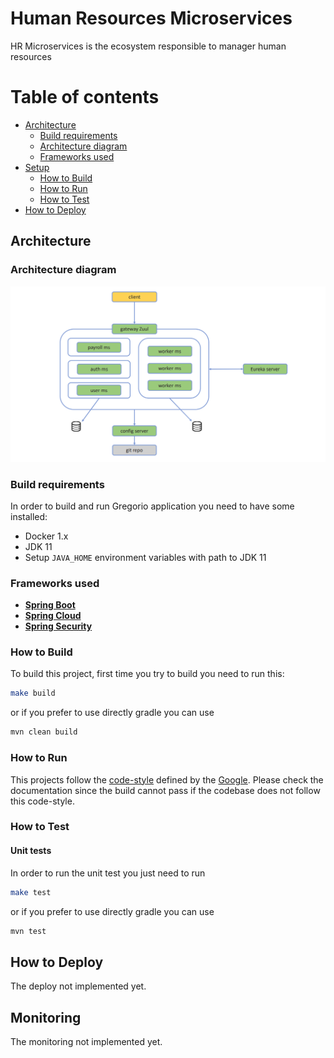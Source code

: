 # Human Resources Microservices

HR Microservices is the ecosystem responsible to manager human resources

# Table of contents

- [Architecture](#architecture)
    - [Build requirements](#build-requirements)
    - [Architecture diagram](#architecture-diagram)
    - [Frameworks used](#frameworks-used)
- [Setup](#setup)
    - [How to Build](#how-to-build)
    - [How to Run](#how-to-run)
    - [How to Test](#how-to-test)
- [How to Deploy](#how-to-deploy)


## Architecture

### Architecture diagram

![alt text](documentation/architecture/hr-microservices.png "HR Microservices Architecture Diagram")

### Build requirements

In order to build and run Gregorio application you need to have some installed:

- Docker 1.x
- JDK 11
- Setup `JAVA_HOME` environment variables with path to JDK 11

### Frameworks used

- [**Spring Boot**](https://github.com/spring-projects/spring-boot)
- [**Spring Cloud**](https://github.com/spring-projects/spring-cloud)
- [**Spring Security**](https://github.com/spring-projects/spring-security)

### How to Build

To build this project, first time you try to build you need to run this:

```sh
make build
```

or if you prefer to use directly gradle you can use

```sh
mvn clean build
```

### How to Run

This projects follow the [code-style](https://github.com/google/google-java-format) defined by the [Google](https://github.com/google). Please check the documentation since the build cannot pass if the codebase does not follow this code-style.


### How to Test

#### Unit tests

In order to run the unit test you just need to run

```sh
make test
```

or if you prefer to use directly gradle you can use

```sh
mvn test
```

## How to Deploy

The deploy not implemented yet.

## Monitoring

The monitoring not implemented yet.

